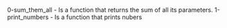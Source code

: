 0-sum_them_all - Is a function that returns the sum of all its parameters.
1-print_numbers - Is a function that prints nubers
